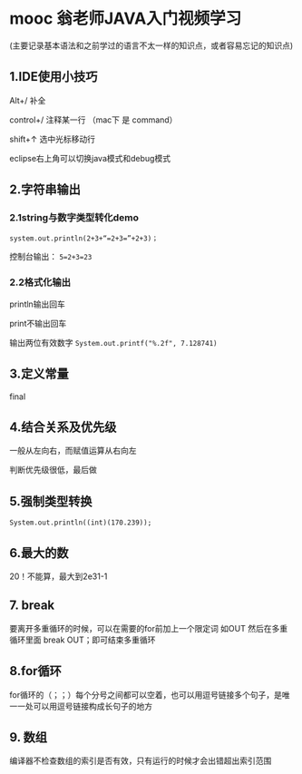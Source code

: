 # mooc 翁老师JAVA入门视频学习

(主要记录基本语法和之前学过的语言不太一样的知识点，或者容易忘记的知识点)
## 1.IDE使用小技巧

Alt+/ 补全

control+/ 注释某一行 （mac下 是 command）

shift+↑ 选中光标移动行

eclipse右上角可以切换java模式和debug模式

## 2.字符串输出
### 2.1string与数字类型转化demo
`system.out.println(2+3+“=2+3=”+2+3)；`

控制台输出：
`5=2+3=23`

### 2.2格式化输出
println输出回车

print不输出回车

输出两位有效数字
`System.out.printf("%.2f", 7.128741)`

## 3.定义常量
final

## 4.结合关系及优先级

一般从左向右，而赋值运算从右向左

判断优先级很低，最后做

## 5.强制类型转换

`System.out.println((int)(170.239));`

## 6.最大的数
20！不能算，最大到2e31-1

## 7. break
要离开多重循环的时候，可以在需要的for前加上一个限定词 如OUT
然后在多重循环里面 break OUT；即可结束多重循环

## 8.for循环
for循环的（；；）每个分号之间都可以空着，也可以用逗号链接多个句子，是唯一一处可以用逗号链接构成长句子的地方

## 9. 数组
编译器不检查数组的索引是否有效，只有运行的时候才会出错超出索引范围
